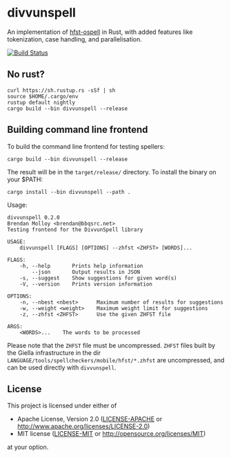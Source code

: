 # divvunspell

An implementation of [hfst-ospell](https://github.com/hfst/hfst-ospell) in Rust, with added features like tokenization, case handling, and parallelisation.

[![Build Status](https://travis-ci.org/divvun/divvunspell.svg?branch=master)](https://travis-ci.org/divvun/divvunspell)

## No rust?
```
curl https://sh.rustup.rs -sSf | sh
source $HOME/.cargo/env
rustup default nightly
cargo build --bin divvunspell --release
```

## Building command line frontend

To build the command line frontend for testing spellers:

```
cargo build --bin divvunspell --release
```

The result will be in the `target/release/` directory. To install the binary on your $PATH:

```
cargo install --bin divvunspell --path .
```

Usage:

```
divvunspell 0.2.0
Brendan Molloy <brendan@bbqsrc.net>
Testing frontend for the DivvunSpell library

USAGE:
    divvunspell [FLAGS] [OPTIONS] --zhfst <ZHFST> [WORDS]...

FLAGS:
    -h, --help       Prints help information
        --json       Output results in JSON
    -s, --suggest    Show suggestions for given word(s)
    -V, --version    Prints version information

OPTIONS:
    -n, --nbest <nbest>      Maximum number of results for suggestions
    -w, --weight <weight>    Maximum weight limit for suggestions
    -z, --zhfst <ZHFST>      Use the given ZHFST file

ARGS:
    <WORDS>...    The words to be processed
```

Please note that the `ZHFST` file must be uncompressed. `ZHFST` files built by
the Giella infrastructure in the dir `LANGUAGE/tools/spellcheckers/mobile/hfst/*.zhfst` are uncompressed, and can be used directly with `divvunspell`.

## License

This project is licensed under either of

 * Apache License, Version 2.0 ([LICENSE-APACHE](LICENSE-APACHE) or http://www.apache.org/licenses/LICENSE-2.0)
 * MIT license ([LICENSE-MIT](LICENSE-MIT) or http://opensource.org/licenses/MIT)

at your option.
